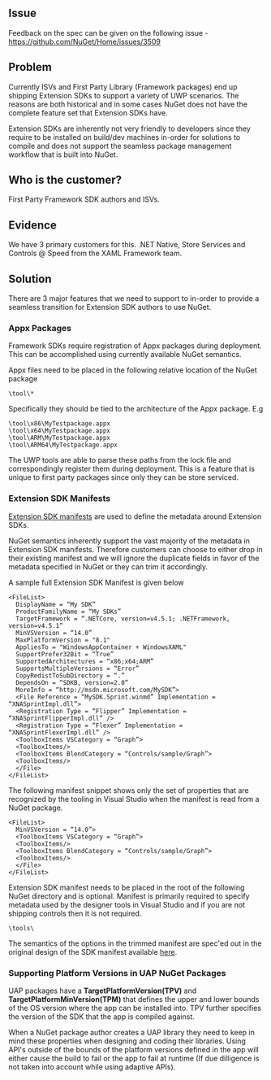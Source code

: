 ## Issue
Feedback on the spec can be given on the following issue - https://github.com/NuGet/Home/issues/3509

## Problem
Currently ISVs and First Party Library (Framework packages) end up shipping Extension SDKs to support a variety of UWP scenarios. The reasons are both historical and in some cases NuGet does not have the complete feature set that Extension SDKs have.

Extension SDKs are inherently not very friendly to developers since they require to be installed on build/dev machines in-order for solutions to compile and does not support the seamless package management workflow that is built into NuGet.

## Who is the customer?
First Party Framework SDK authors and ISVs.

## Evidence
We have 3 primary customers for this. .NET Native, Store Services and Controls @ Speed from the XAML Framework team.

## Solution
There are 3 major features that we need to support to in-order to provide a seamless transition for Extension SDK authors to use NuGet.

### Appx Packages
Framework SDKs require registration of Appx packages during deployment. This can be accomplished using currently available NuGet semantics.

Appx files need to be placed in the following relative location of the NuGet package

    \tool\*

Specifically they should be tied to the architecture of the Appx package. E.g

    \tool\x86\MyTestpackage.appx
    \tool\x64\MyTestpackage.appx
    \tool\ARM\MyTestpackage.appx
    \tool\ARM64\MyTestpackage.appx

The UWP tools are able to parse these paths from the lock file and correspondingly register them during deployment. This is a feature that is unique to first party packages since only they can be store serviced.

### Extension SDK Manifests

[Extension SDK manifests](https://msdn.microsoft.com/en-us/library/hh768146.aspx) are used to define the metadata around Extension SDKs. 

NuGet semantics inherently support the vast majority of the metadata in Extension SDK manifests. Therefore customers can choose to either drop in their existing manifest and we will ignore the duplicate fields in favor of the metadata specified in NuGet or they can trim it accordingly.

A sample full Extension SDK Manifest is given below

    <FileList>
      DisplayName = “My SDK”
      ProductFamilyName = “My SDKs”
      TargetFramework = “.NETCore, version=v4.5.1; .NETFramework, version=v4.5.1”
      MinVSVersion = “14.0”
      MaxPlatformVersion = "8.1"
      AppliesTo = "WindowsAppContainer + WindowsXAML"
      SupportPrefer32Bit = “True”
      SupportedArchitectures = “x86;x64;ARM”
      SupportsMultipleVersions = “Error”
      CopyRedistToSubDirectory = “.”
      DependsOn = “SDKB, version=2.0”
      MoreInfo = “http://msdn.microsoft.com/MySDK”>
      <File Reference = “MySDK.Sprint.winmd” Implementation = “XNASprintImpl.dll”>
      <Registration Type = “Flipper” Implementation = “XNASprintFlipperImpl.dll” />
      <Registration Type = “Flexer” Implementation = “XNASprintFlexerImpl.dll” />
      <ToolboxItems VSCategory = “Graph”>
      <ToolboxItems/>
      <ToolboxItems BlendCategory = “Controls/sample/Graph”>
      <ToolboxItems/>
      </File>
    </FileList>


The following manifest snippet shows only the set of properties that are recognized by the tooling in Visual Studio when the manifest is read from a NuGet package.

    <FileList>
      MinVSVersion = “14.0”>
      <ToolboxItems VSCategory = “Graph”>
      <ToolboxItems/>
      <ToolboxItems BlendCategory = “Controls/sample/Graph”>
      <ToolboxItems/>
      </File>
    </FileList>

Extension SDK manifest needs to be placed in the root of the following NuGet directory and is optional. Manifest is primarily required to specify metadata used by the designer tools in Visual Studio and if you are not shipping controls then it is not required.

    \tools\

The semantics of the options in the trimmed manifest are spec'ed out in the original design of the SDK manifest available [here](https://msdn.microsoft.com/en-us/library/hh768146.aspx). 

### Supporting Platform Versions in UAP NuGet Packages

UAP packages have a **TargetPlatformVersion(TPV)** and **TargetPlatformMinVersion(TPM)** that defines the upper and lower bounds of the OS version where the app can be installed into. TPV further specifies the version of the SDK that the app is compiled against. 

When a NuGet package author creates a UAP library they need to keep in mind these properties when designing and coding their libraries. Using API's outside of the bounds of the platform versions defined in the app will either cause the build to fail or the app to fail at runtime (If due dilligence is not taken into account while using adaptive APIs).








